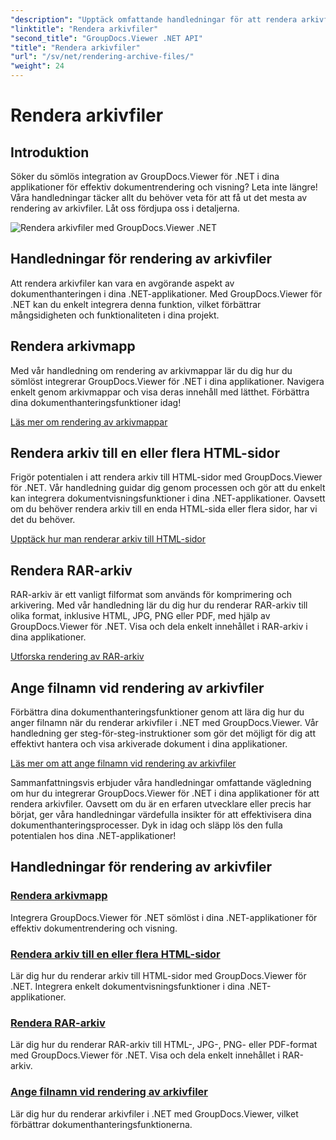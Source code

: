 ```yaml
---
"description": "Upptäck omfattande handledningar för att rendera arkivfiler med GroupDocs.Viewer för .NET. Integrera sömlöst och effektivt i dina .NET-applikationer."
"linktitle": "Rendera arkivfiler"
"second_title": "GroupDocs.Viewer .NET API"
"title": "Rendera arkivfiler"
"url": "/sv/net/rendering-archive-files/"
"weight": 24
---
```


# Rendera arkivfiler

## Introduktion

Söker du sömlös integration av GroupDocs.Viewer för .NET i dina applikationer för effektiv dokumentrendering och visning? Leta inte längre! Våra handledningar täcker allt du behöver veta för att få ut det mesta av rendering av arkivfiler. Låt oss fördjupa oss i detaljerna.

![Rendera arkivfiler med GroupDocs.Viewer .NET](/viewer/rendering-archive-files/image.png)

## Handledningar för rendering av arkivfiler

Att rendera arkivfiler kan vara en avgörande aspekt av dokumenthanteringen i dina .NET-applikationer. Med GroupDocs.Viewer för .NET kan du enkelt integrera denna funktion, vilket förbättrar mångsidigheten och funktionaliteten i dina projekt.

## Rendera arkivmapp

Med vår handledning om rendering av arkivmappar lär du dig hur du sömlöst integrerar GroupDocs.Viewer för .NET i dina applikationer. Navigera enkelt genom arkivmappar och visa deras innehåll med lätthet. Förbättra dina dokumenthanteringsfunktioner idag!

[Läs mer om rendering av arkivmappar](./render-archive-folder/)

## Rendera arkiv till en eller flera HTML-sidor

Frigör potentialen i att rendera arkiv till HTML-sidor med GroupDocs.Viewer för .NET. Vår handledning guidar dig genom processen och gör att du enkelt kan integrera dokumentvisningsfunktioner i dina .NET-applikationer. Oavsett om du behöver rendera arkiv till en enda HTML-sida eller flera sidor, har vi det du behöver.

[Upptäck hur man renderar arkiv till HTML-sidor](./render-archives-html/)

## Rendera RAR-arkiv

RAR-arkiv är ett vanligt filformat som används för komprimering och arkivering. Med vår handledning lär du dig hur du renderar RAR-arkiv till olika format, inklusive HTML, JPG, PNG eller PDF, med hjälp av GroupDocs.Viewer för .NET. Visa och dela enkelt innehållet i RAR-arkiv i dina applikationer.

[Utforska rendering av RAR-arkiv](./render-rar/)

## Ange filnamn vid rendering av arkivfiler

Förbättra dina dokumenthanteringsfunktioner genom att lära dig hur du anger filnamn när du renderar arkivfiler i .NET med GroupDocs.Viewer. Vår handledning ger steg-för-steg-instruktioner som gör det möjligt för dig att effektivt hantera och visa arkiverade dokument i dina applikationer.

[Läs mer om att ange filnamn vid rendering av arkivfiler](./specify-filename-render-archive/)

Sammanfattningsvis erbjuder våra handledningar omfattande vägledning om hur du integrerar GroupDocs.Viewer för .NET i dina applikationer för att rendera arkivfiler. Oavsett om du är en erfaren utvecklare eller precis har börjat, ger våra handledningar värdefulla insikter för att effektivisera dina dokumenthanteringsprocesser. Dyk in idag och släpp lös den fulla potentialen hos dina .NET-applikationer!
## Handledningar för rendering av arkivfiler
### [Rendera arkivmapp](./render-archive-folder/)
Integrera GroupDocs.Viewer för .NET sömlöst i dina .NET-applikationer för effektiv dokumentrendering och visning.
### [Rendera arkiv till en eller flera HTML-sidor](./render-archives-html/)
Lär dig hur du renderar arkiv till HTML-sidor med GroupDocs.Viewer för .NET. Integrera enkelt dokumentvisningsfunktioner i dina .NET-applikationer.
### [Rendera RAR-arkiv](./render-rar/)
Lär dig hur du renderar RAR-arkiv till HTML-, JPG-, PNG- eller PDF-format med GroupDocs.Viewer för .NET. Visa och dela enkelt innehållet i RAR-arkiv.
### [Ange filnamn vid rendering av arkivfiler](./specify-filename-render-archive/)
Lär dig hur du renderar arkivfiler i .NET med GroupDocs.Viewer, vilket förbättrar dokumenthanteringsfunktionerna.